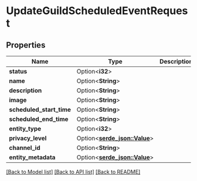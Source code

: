 # UpdateGuildScheduledEventRequest

## Properties

Name | Type | Description | Notes
------------ | ------------- | ------------- | -------------
**status** | Option<**i32**> |  | [optional]
**name** | Option<**String**> |  | [optional]
**description** | Option<**String**> |  | [optional]
**image** | Option<**String**> |  | [optional]
**scheduled_start_time** | Option<**String**> |  | [optional]
**scheduled_end_time** | Option<**String**> |  | [optional]
**entity_type** | Option<**i32**> |  | [optional]
**privacy_level** | Option<[**serde_json::Value**](.md)> |  | [optional]
**channel_id** | Option<**String**> |  | [optional]
**entity_metadata** | Option<[**serde_json::Value**](.md)> |  | [optional]

[[Back to Model list]](../README.md#documentation-for-models) [[Back to API list]](../README.md#documentation-for-api-endpoints) [[Back to README]](../README.md)


